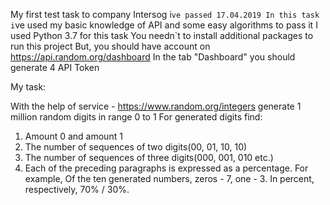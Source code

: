 My first test task to company Intersog i`ve passed 17.04.2019
In this task i`ve used my basic knowledge of API and some easy algorithms to pass it
I used Python 3.7 for this task
You needn`t to install additional packages to run this project
But, you should have account on https://api.random.org/dashboard
In the tab "Dashboard" you should generate 4 API Token


My task:

With the help of service  - https://www.random.org/integers generate 1 million random digits in range 0 to 1
For generated digits find:
1. Amount 0 and amount 1
2. The number of sequences of two digits(00, 01, 10, 10)
3. The number of sequences of three digits(000, 001, 010 etc.)
4. Each of the preceding paragraphs is expressed as a percentage. For example,
Of the ten generated numbers, zeros - 7, one - 3. In percent, respectively, 70% / 30%.


